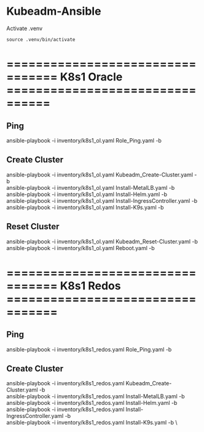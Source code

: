 # Kubeadm-Ansible

Activate .venv 
```
source .venv/bin/activate
```

# ================================= K8s1 Oracle ================================

## Ping
ansible-playbook -i inventory/k8s1_ol.yaml Role_Ping.yaml -b

## Create Cluster 
ansible-playbook -i inventory/k8s1_ol.yaml Kubeadm_Create-Cluster.yaml -b \
ansible-playbook -i inventory/k8s1_ol.yaml Install-MetalLB.yaml -b \
ansible-playbook -i inventory/k8s1_ol.yaml Install-Helm.yaml -b \
ansible-playbook -i inventory/k8s1_ol.yaml Install-IngressController.yaml -b \
ansible-playbook -i inventory/k8s1_ol.yaml Install-K9s.yaml -b

## Reset Cluster
ansible-playbook -i inventory/k8s1_ol.yaml Kubeadm_Reset-Cluster.yaml -b \
ansible-playbook -i inventory/k8s1_ol.yaml Reboot.yaml -b

# ================================= K8s1 Redos =================================

## Ping
ansible-playbook -i inventory/k8s1_redos.yaml Role_Ping.yaml -b

## Create Cluster 
ansible-playbook -i inventory/k8s1_redos.yaml Kubeadm_Create-Cluster.yaml -b \
ansible-playbook -i inventory/k8s1_redos.yaml Install-MetalLB.yaml -b \
ansible-playbook -i inventory/k8s1_redos.yaml Install-Helm.yaml -b \
ansible-playbook -i inventory/k8s1_redos.yaml Install-IngressController.yaml -b \
ansible-playbook -i inventory/k8s1_redos.yaml Install-K9s.yaml -b \